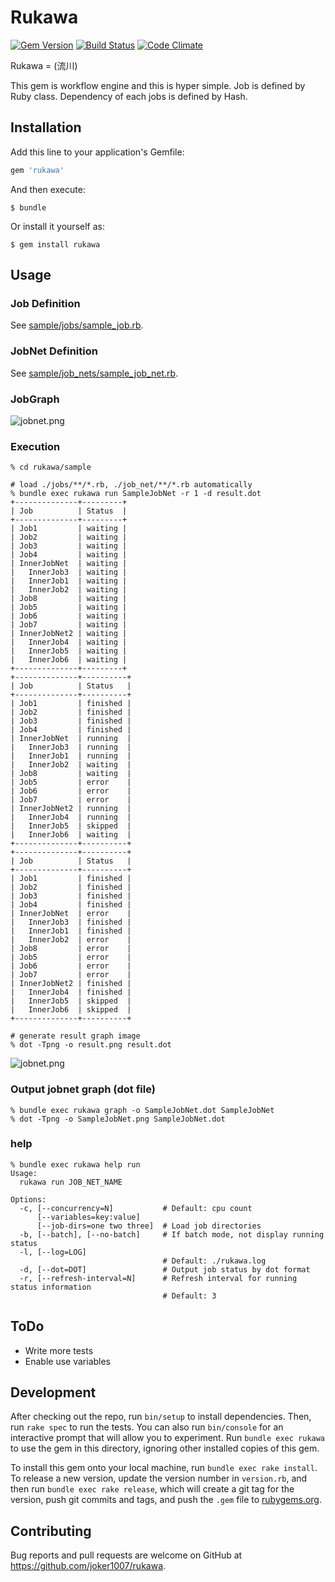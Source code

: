 # Rukawa
[![Gem Version](https://badge.fury.io/rb/rukawa.svg)](https://badge.fury.io/rb/rukawa)
[![Build Status](https://travis-ci.org/joker1007/rukawa.svg?branch=master)](https://travis-ci.org/joker1007/rukawa)
[![Code Climate](https://codeclimate.com/github/joker1007/rukawa/badges/gpa.svg)](https://codeclimate.com/github/joker1007/rukawa)

Rukawa = (流川)

This gem is workflow engine and this is hyper simple.
Job is defined by Ruby class.
Dependency of each jobs is defined by Hash.

## Installation

Add this line to your application's Gemfile:

```ruby
gem 'rukawa'
```

And then execute:

    $ bundle

Or install it yourself as:

    $ gem install rukawa

## Usage

### Job Definition

See [sample/jobs/sample_job.rb](https://github.com/joker1007/rukawa/blob/master/sample/jobs/sample_job.rb).

### JobNet Definition

See [sample/job_nets/sample_job_net.rb](https://github.com/joker1007/rukawa/blob/master/sample/job_nets/sample_job_net.rb).

### JobGraph
![jobnet.png](https://raw.githubusercontent.com/joker1007/rukawa/master/sample/jobnet.png)

### Execution

```
% cd rukawa/sample

# load ./jobs/**/*.rb, ./job_net/**/*.rb automatically
% bundle exec rukawa run SampleJobNet -r 1 -d result.dot
+--------------+---------+
| Job          | Status  |
+--------------+---------+
| Job1         | waiting |
| Job2         | waiting |
| Job3         | waiting |
| Job4         | waiting |
| InnerJobNet  | waiting |
|   InnerJob3  | waiting |
|   InnerJob1  | waiting |
|   InnerJob2  | waiting |
| Job8         | waiting |
| Job5         | waiting |
| Job6         | waiting |
| Job7         | waiting |
| InnerJobNet2 | waiting |
|   InnerJob4  | waiting |
|   InnerJob5  | waiting |
|   InnerJob6  | waiting |
+--------------+---------+
+--------------+----------+
| Job          | Status   |
+--------------+----------+
| Job1         | finished |
| Job2         | finished |
| Job3         | finished |
| Job4         | finished |
| InnerJobNet  | running  |
|   InnerJob3  | running  |
|   InnerJob1  | running  |
|   InnerJob2  | waiting  |
| Job8         | waiting  |
| Job5         | error    |
| Job6         | error    |
| Job7         | error    |
| InnerJobNet2 | running  |
|   InnerJob4  | running  |
|   InnerJob5  | skipped  |
|   InnerJob6  | waiting  |
+--------------+----------+
+--------------+----------+
| Job          | Status   |
+--------------+----------+
| Job1         | finished |
| Job2         | finished |
| Job3         | finished |
| Job4         | finished |
| InnerJobNet  | error    |
|   InnerJob3  | finished |
|   InnerJob1  | finished |
|   InnerJob2  | error    |
| Job8         | error    |
| Job5         | error    |
| Job6         | error    |
| Job7         | error    |
| InnerJobNet2 | finished |
|   InnerJob4  | finished |
|   InnerJob5  | skipped  |
|   InnerJob6  | skipped  |
+--------------+----------+

# generate result graph image
% dot -Tpng -o result.png result.dot
```

![jobnet.png](https://raw.githubusercontent.com/joker1007/rukawa/master/sample/result.png)


### Output jobnet graph (dot file)

```
% bundle exec rukawa graph -o SampleJobNet.dot SampleJobNet
% dot -Tpng -o SampleJobNet.png SampleJobNet.dot
```

### help
```
% bundle exec rukawa help run
Usage:
  rukawa run JOB_NET_NAME

Options:
  -c, [--concurrency=N]           # Default: cpu count
      [--variables=key:value]
      [--job-dirs=one two three]  # Load job directories
  -b, [--batch], [--no-batch]     # If batch mode, not display running status
  -l, [--log=LOG]
                                  # Default: ./rukawa.log
  -d, [--dot=DOT]                 # Output job status by dot format
  -r, [--refresh-interval=N]      # Refresh interval for running status information
                                  # Default: 3
```

## ToDo
- Write more tests
- Enable use variables

## Development

After checking out the repo, run `bin/setup` to install dependencies. Then, run `rake spec` to run the tests. You can also run `bin/console` for an interactive prompt that will allow you to experiment. Run `bundle exec rukawa` to use the gem in this directory, ignoring other installed copies of this gem.

To install this gem onto your local machine, run `bundle exec rake install`. To release a new version, update the version number in `version.rb`, and then run `bundle exec rake release`, which will create a git tag for the version, push git commits and tags, and push the `.gem` file to [rubygems.org](https://rubygems.org).

## Contributing

Bug reports and pull requests are welcome on GitHub at https://github.com/joker1007/rukawa.

